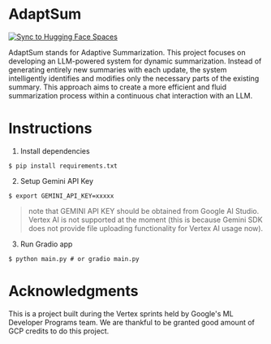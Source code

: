 # AdaptSum

[![Sync to Hugging Face Spaces](https://github.com/deep-diver/AdaptSum/actions/workflows/sync_to_spaces.yml/badge.svg)](https://github.com/deep-diver/AdaptSum/actions/workflows/sync_to_spaces.yml)

AdaptSum stands for Adaptive Summarization. This project focuses on developing an LLM-powered system for dynamic summarization. Instead of generating entirely new summaries with each update, the system intelligently identifies and modifies only the necessary parts of the existing summary. This approach aims to create a more efficient and fluid summarization process within a continuous chat interaction with an LLM.

# Instructions

1. Install dependencies
```shell
$ pip install requirements.txt
```

2. Setup Gemini API Key
```shell
$ export GEMINI_API_KEY=xxxxx
```
> note that GEMINI API KEY should be obtained from Google AI Studio. Vertex AI is not supported at the moment (this is because Gemini SDK does not provide file uploading functionality for Vertex AI usage now).

3. Run Gradio app
```shell
$ python main.py # or gradio main.py
```

# Acknowledgments
This is a project built during the Vertex sprints held by Google's ML Developer Programs team. We are thankful to be granted good amount of GCP credits to do this project. 
